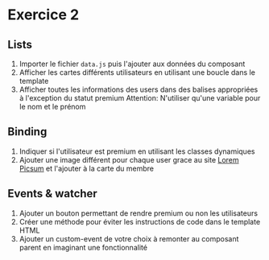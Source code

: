 # Exercice 2

## Lists

1. Importer le fichier `data.js` puis l'ajouter aux données du composant
2. Afficher les cartes différents utilisateurs en utilisant une boucle dans le template
3. Afficher toutes les informations des users dans des balises appropriées à l'exception du statut premium
Attention: N'utiliser qu'une variable pour le nom et le prénom


## Binding
1. Indiquer si l'utilisateur est premium en utilisant les classes dynamiques
2. Ajouter une image différent pour chaque user grace au site [Lorem Picsum](https://picsum.photos/) et l'ajouter à la carte du membre

## Events & watcher
1. Ajouter un bouton permettant de rendre premium ou non les utilisateurs 
2. Créer une méthode pour éviter les instructions de code dans le template HTML
3. Ajouter un custom-event de votre choix à remonter au composant parent en imaginant une fonctionnalité
